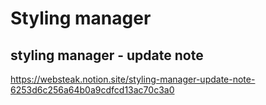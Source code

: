 # Styling manager

## styling manager - update note

https://websteak.notion.site/styling-manager-update-note-6253d6c256a64b0a9cdfcd13ac70c3a0
